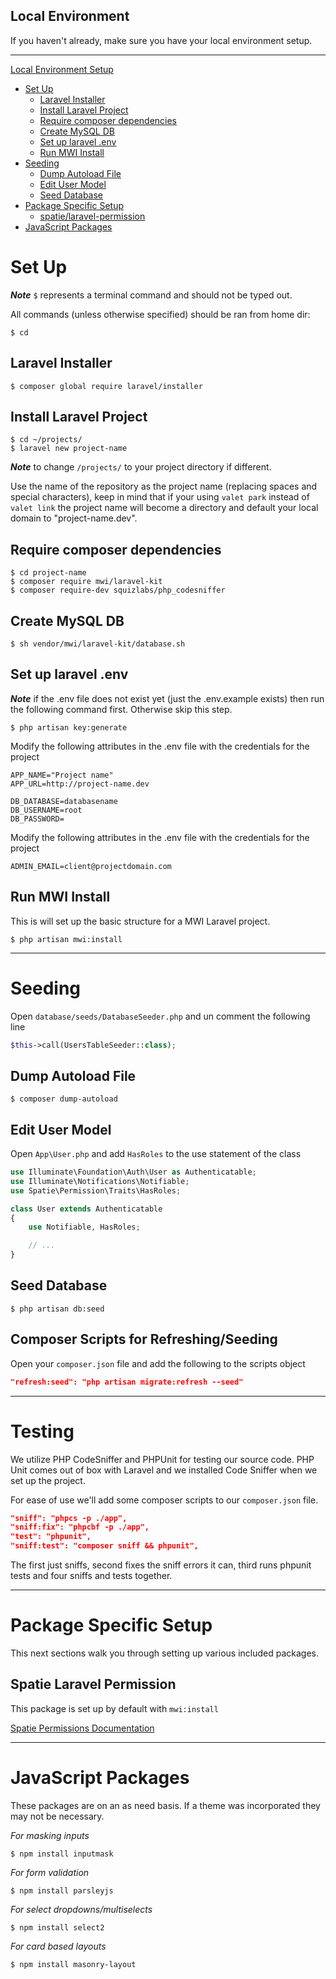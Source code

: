 ## Local Environment
If you haven't already, make sure you have your local environment setup.

---

[Local Environment Setup](https://github.com/MidwesternInteractive/local-environment)

  - [Set Up](#set-up)
    - [Laravel Installer](#laravel-installer)
    - [Install Laravel Project](#install-laravel-project)
    - [Require composer dependencies](#require-composer-dependencies)
    - [Create MySQL DB](#create-mysql-db)
    - [Set up laravel .env](#set-up-laravel-env)
    - [Run MWI Install](#run-mwi-install)
  - [Seeding](#seeding)
    - [Dump Autoload File](#dump-autoload-file)
    - [Edit User Model](#edit-user-model)
    - [Seed Database](#seed-database)
  - [Package Specific Setup](#package-specific-setup)
    - [spatie/laravel-permission](#spatie-laravel-permission)
  - [JavaScript Packages](#javascript-packages)

# Set Up
__*Note*__ `$` represents a terminal command and should not be typed out.

All commands (unless otherwise specified) should be ran from home dir:
```shell
$ cd
```

## Laravel Installer
```shell
$ composer global require laravel/installer
```

## Install Laravel Project
```shell
$ cd ~/projects/
$ laravel new project-name
```
__*Note*__ to change `/projects/` to your project directory if different.

Use the name of the repository as the project name (replacing spaces and special characters), keep in mind that if your using `valet park` instead of `valet link` the project name will become a directory and default your local domain to "project-name.dev".

## Require composer dependencies
```shell
$ cd project-name
$ composer require mwi/laravel-kit
$ composer require-dev squizlabs/php_codesniffer
```

## Create MySQL DB
```shell
$ sh vendor/mwi/laravel-kit/database.sh
```

## Set up laravel .env
__*Note*__ if the .env file does not exist yet (just the .env.example exists) then run the following command first. Otherwise skip this step.
```shell
$ php artisan key:generate
```

Modify the following attributes in the .env file with the credentials for the project
```
APP_NAME="Project name"
APP_URL=http://project-name.dev

DB_DATABASE=databasename
DB_USERNAME=root
DB_PASSWORD=
```

Modify the following attributes in the .env file with the credentials for the project
```
ADMIN_EMAIL=client@projectdomain.com
```

## Run MWI Install
This is will set up the basic structure for a MWI Laravel project.
```shell
$ php artisan mwi:install
```

---

# Seeding
Open `database/seeds/DatabaseSeeder.php` and un comment the following line
```php
$this->call(UsersTableSeeder::class);
```

## Dump Autoload File
```shell
$ composer dump-autoload
```

## Edit User Model
Open `App\User.php` and add `HasRoles` to the use statement of the class
```php
use Illuminate\Foundation\Auth\User as Authenticatable;
use Illuminate\Notifications\Notifiable;
use Spatie\Permission\Traits\HasRoles;

class User extends Authenticatable
{
    use Notifiable, HasRoles;

    // ...
}
```

## Seed Database
```shell
$ php artisan db:seed
```

## Composer Scripts for Refreshing/Seeding
Open your `composer.json` file and add the following to the scripts object
```json
"refresh:seed": "php artisan migrate:refresh --seed"
```

---

# Testing
We utilize PHP CodeSniffer and PHPUnit for testing our source code. PHP Unit comes out of box with Laravel and we installed Code Sniffer when we set up the project.

For ease of use we'll add some composer scripts to our `composer.json` file.
```json
"sniff": "phpcs -p ./app",
"sniff:fix": "phpcbf -p ./app",
"test": "phpunit",
"sniff:test": "composer sniff && phpunit",
```
The first just sniffs, second fixes the sniff errors it can, third runs phpunit tests and four sniffs and tests together.

---

# Package Specific Setup
This next sections walk you through setting up various included packages.

## Spatie Laravel Permission

This package is set up by default with `mwi:install`

[Spatie Permissions Documentation](https://github.com/spatie/laravel-permission)

---

# JavaScript Packages
These packages are on an as need basis. If a theme was incorporated they may not be necessary.

*For masking inputs*
```shell
$ npm install inputmask
```

*For form validation*
```shell
$ npm install parsleyjs
```

*For select dropdowns/multiselects*
```shell
$ npm install select2
```

*For card based layouts*
```shell
$ npm install masonry-layout
```

